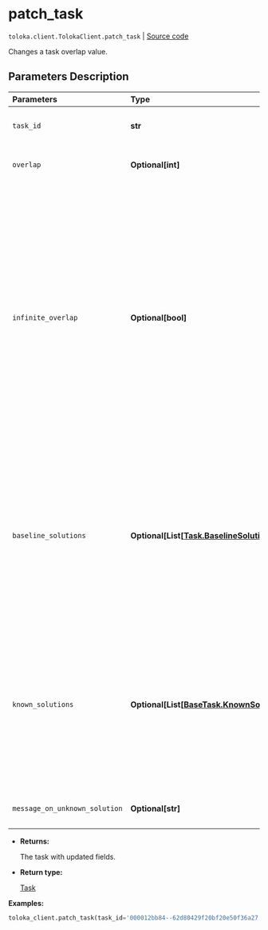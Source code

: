 # patch_task
`toloka.client.TolokaClient.patch_task` | [Source code](https://github.com/Toloka/toloka-kit/blob/v1.2.3/src/client/__init__.py#L2627)

Changes a task overlap value.

## Parameters Description

| Parameters | Type | Description |
| :----------| :----| :-----------|
`task_id`|**str**|<p>The ID of the task.</p>
`overlap`|**Optional\[int\]**|<p>The new overlap value.</p>
`infinite_overlap`|**Optional\[bool\]**|<ul> <li>`True` — The task is assigned to all Tolokers. It is usually set for training and control tasks.</li> <li>`False` — An overlap value specified for the task or for the pool is used.</li> </ul> <p></p><p>Default value: `False`.</p>
`baseline_solutions`|**Optional\[List\[[Task.BaselineSolution](toloka.client.task.Task.BaselineSolution.md)\]\]**|<p>Preliminary responses for dynamic overlap and aggregation of results by a skill. They are used to calculate a confidence level of the first responses from Tolokers.</p>
`known_solutions`|**Optional\[List\[[BaseTask.KnownSolution](toloka.client.task.BaseTask.KnownSolution.md)\]\]**|<p>A list of all responses considered correct. It is used with control and training tasks. If there are several output fields, then you must specify all their correct combinations.</p>
`message_on_unknown_solution`|**Optional\[str\]**|<p>A hint used in training tasks.</p>

* **Returns:**

  The task with updated fields.

* **Return type:**

  [Task](toloka.client.task.Task.md)

**Examples:**


```python
toloka_client.patch_task(task_id='000012bb84--62d80429f20bf20e50f36a27', overlap=5)
```
